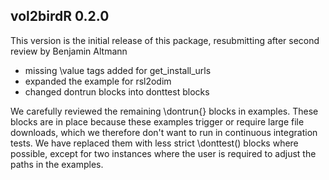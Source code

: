 ## vol2birdR 0.2.0
This version is the initial release of this package,
resubmitting after second review by Benjamin Altmann

* missing \value tags added for get_install_urls
* expanded the example for rsl2odim
* changed dontrun blocks into donttest blocks

We carefully reviewed the remaining \dontrun{} blocks in examples. These blocks are in place because these examples trigger or require large file downloads, which we therefore don't want to run in continuous integration tests. We have replaced them with less strict \donttest() blocks where possible, except for two instances where the user is required to adjust the paths in the examples.
